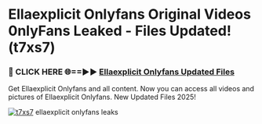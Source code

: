 # Ellaexplicit Onlyfans Original Videos 0nlyFans Leaked - Files Updated! (t7xs7)

<h3>🔴 CLICK HERE 🌐==►► <a href="https://tinyurl.com/2jnfzry5" rel="nofollow">Ellaexplicit Onlyfans Updated Files</a></h3>

Get Ellaexplicit Onlyfans and all content. Now you can access all videos and pictures of Ellaexplicit Onlyfans. New Updated Files 2025!

[![t7xs7](https://i.imgur.com/GyGTBgg.gif)](https://tinyurl.com/2jnfzry5)
ellaexplicit onlyfans leaks